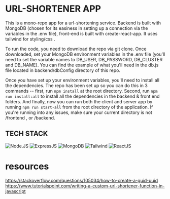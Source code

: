 # URL-SHORTENER APP
This is a mono-repo app for a url-shortening service. Backend is built with MongoDB (chosen for its easiness in setting up a connection via the variables in the .env file), front-end is built with create-react-app. It uses tailwind for styling/css .

To run the code, you need to download the repo via git clone. Once downloaded, set your MongoDB environment variables in the .env file (you'll need to set the variable names to DB_USER, DB_PASSWORD, DB_CLUSTER and DB_NAME). You can find the example of what you'll need in the db.js file located in backend/dbConfig directory of this repo.

Once you have set up your environment variables, you'll need to install all the dependencies. The repo has been set up so you can do this in 3 commands -- first, run ```npm install``` at the root directory. Second, run ```npm run install:all``` to install all the dependencies in the backend & front end folders. And finally, now you can run both the client and server app by running ```npm run start-all``` from the root directory of the application. If you're running into any issues, make sure your current directory is not /frontend , or /backend.


## TECH STACK
![Node.JS](https://img.shields.io/badge/-Node.js-black?style=round-square&logo=node.js&logoColor=green) ![ExpressJS](https://img.shields.io/badge/-Express-black?style=round-square&logo=express&logoColor=white) ![MongoDB](https://img.shields.io/badge/-MongoDB-black?style=round-square&logo=mongodb&logoColor=green) ![Tailwind](https://img.shields.io/badge/-Tailwind-black?style=round-square&logo=tailwindcss&logoColor=blue) ![ReactJS](https://img.shields.io/badge/-ReactJs-000000?logo=react) 

# resources
https://stackoverflow.com/questions/105034/how-to-create-a-guid-uuid
https://www.tutorialspoint.com/writing-a-custom-url-shortener-function-in-javascript